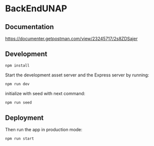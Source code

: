 # BackEndUNAP

## Documentation
https://documenter.getpostman.com/view/23245717/2s8ZDSajer

## Development

```sh
npm install
```

Start the development asset server and the Express server by running:

```sh
npm run dev
```

initialize with seed with next command:

```sh
npm run seed
```

## Deployment

Then run the app in production mode:

```sh
npm run start
```
